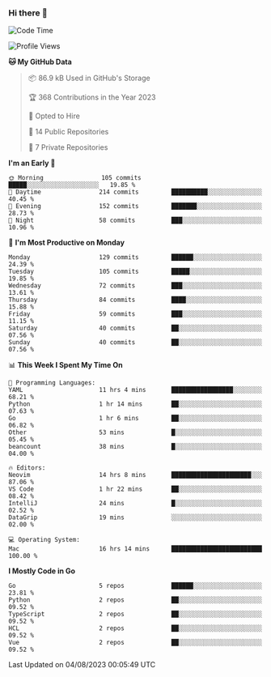 ### Hi there 👋
<!--![visitors](https://visitor-badge.glitch.me/badge?page_id=d0zingcat)-->
<!--
**d0zingcat/d0zingcat** is a ✨ _special_ ✨ repository because its `README.md` (this file) appears on your GitHub profile.

Here are some ideas to get you started:

- 🔭 I’m currently working on ...
- 🌱 I’m currently learning ...
- 👯 I’m looking to collaborate on ...
- 🤔 I’m looking for help with ...
- 💬 Ask me about ...
- 📫 How to reach me: ...
- 😄 Pronouns: ...
- ⚡ Fun fact: ...
-->
<!--START_SECTION:waka-->
![Code Time](http://img.shields.io/badge/Code%20Time-2%2C896%20hrs%201%20min-blue)

![Profile Views](http://img.shields.io/badge/Profile%20Views-0-blue)

**🐱 My GitHub Data** 

> 📦 86.9 kB Used in GitHub's Storage 
 > 
> 🏆 368 Contributions in the Year 2023
 > 
> 💼 Opted to Hire
 > 
> 📜 14 Public Repositories 
 > 
> 🔑 7 Private Repositories 
 > 
**I'm an Early 🐤** 

```text
🌞 Morning                105 commits         █████░░░░░░░░░░░░░░░░░░░░   19.85 % 
🌆 Daytime                214 commits         ██████████░░░░░░░░░░░░░░░   40.45 % 
🌃 Evening                152 commits         ███████░░░░░░░░░░░░░░░░░░   28.73 % 
🌙 Night                  58 commits          ███░░░░░░░░░░░░░░░░░░░░░░   10.96 % 
```
📅 **I'm Most Productive on Monday** 

```text
Monday                   129 commits         ██████░░░░░░░░░░░░░░░░░░░   24.39 % 
Tuesday                  105 commits         █████░░░░░░░░░░░░░░░░░░░░   19.85 % 
Wednesday                72 commits          ███░░░░░░░░░░░░░░░░░░░░░░   13.61 % 
Thursday                 84 commits          ████░░░░░░░░░░░░░░░░░░░░░   15.88 % 
Friday                   59 commits          ███░░░░░░░░░░░░░░░░░░░░░░   11.15 % 
Saturday                 40 commits          ██░░░░░░░░░░░░░░░░░░░░░░░   07.56 % 
Sunday                   40 commits          ██░░░░░░░░░░░░░░░░░░░░░░░   07.56 % 
```


📊 **This Week I Spent My Time On** 

```text
💬 Programming Languages: 
YAML                     11 hrs 4 mins       █████████████████░░░░░░░░   68.21 % 
Python                   1 hr 14 mins        ██░░░░░░░░░░░░░░░░░░░░░░░   07.63 % 
Go                       1 hr 6 mins         ██░░░░░░░░░░░░░░░░░░░░░░░   06.82 % 
Other                    53 mins             █░░░░░░░░░░░░░░░░░░░░░░░░   05.45 % 
beancount                38 mins             █░░░░░░░░░░░░░░░░░░░░░░░░   04.00 % 

🔥 Editors: 
Neovim                   14 hrs 8 mins       ██████████████████████░░░   87.06 % 
VS Code                  1 hr 22 mins        ██░░░░░░░░░░░░░░░░░░░░░░░   08.42 % 
IntelliJ                 24 mins             █░░░░░░░░░░░░░░░░░░░░░░░░   02.52 % 
DataGrip                 19 mins             ░░░░░░░░░░░░░░░░░░░░░░░░░   02.00 % 

💻 Operating System: 
Mac                      16 hrs 14 mins      █████████████████████████   100.00 % 
```

**I Mostly Code in Go** 

```text
Go                       5 repos             ██████░░░░░░░░░░░░░░░░░░░   23.81 % 
Python                   2 repos             ██░░░░░░░░░░░░░░░░░░░░░░░   09.52 % 
TypeScript               2 repos             ██░░░░░░░░░░░░░░░░░░░░░░░   09.52 % 
HCL                      2 repos             ██░░░░░░░░░░░░░░░░░░░░░░░   09.52 % 
Vue                      2 repos             ██░░░░░░░░░░░░░░░░░░░░░░░   09.52 % 
```




 Last Updated on 04/08/2023 00:05:49 UTC
<!--END_SECTION:waka-->


